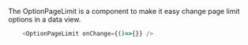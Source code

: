 The OptionPageLimit is a component to make it easy change page limit options in a data view.

```js
	<OptionPageLimit onChange={()=>{}} />
```